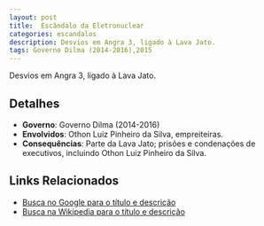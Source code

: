 ```yaml
---
layout: post
title:  Escândalo da Eletronuclear
categories: escandalos
description: Desvios em Angra 3, ligado à Lava Jato.
tags: Governo Dilma (2014-2016),2015
---
```


Desvios em Angra 3, ligado à Lava Jato.

## Detalhes
- **Governo**: Governo Dilma (2014-2016)
- **Envolvidos**: Othon Luiz Pinheiro da Silva, empreiteiras.
- **Consequências**: Parte da Lava Jato; prisões e condenações de executivos, incluindo Othon Luiz Pinheiro da Silva.

## Links Relacionados
- [Busca no Google para o título e descrição](https://www.google.com/search?q=Esc%C3%A2ndalo%20da%20Eletronuclear%20Desvios%20em%20Angra%203%2C%20ligado%20%C3%A0%20Lava%20Jato.%20Governo%20Dilma%20%282014-2016%29)
- [Busca na Wikipedia para o título e descrição](https://en.wikipedia.org/w/index.php?search=Esc%C3%A2ndalo%20da%20Eletronuclear%20Desvios%20em%20Angra%203%2C%20ligado%20%C3%A0%20Lava%20Jato.%20Governo%20Dilma%20%282014-2016%29)
